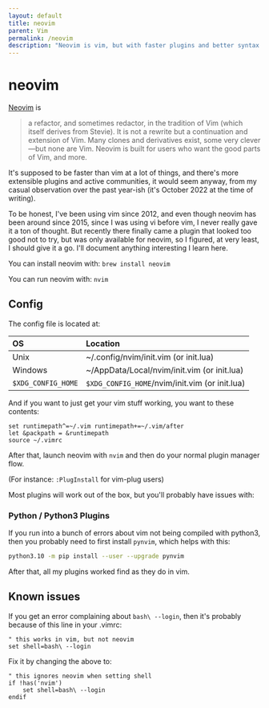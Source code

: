 ```yaml
---
layout: default
title: neovim
parent: Vim
permalink: /neovim
description: "Neovim is vim, but with faster plugins and better syntax highlighting"
---
```


# neovim
[Neovim](https://neovim.io) is 

> a refactor, and sometimes redactor, in the tradition of Vim (which itself derives from Stevie). It is not a rewrite but a continuation and extension of Vim. Many clones and derivatives exist, some very clever—but none are Vim. Neovim is built for users who want the good parts of Vim, and more. 

It's supposed to be faster than vim at a lot of things, and there's more 
extensible plugins and active communities, it would seem anyway, from my casual
observation over the past year-ish (it's October 2022 at the time of writing).

To be honest, I've been using vim since 2012, and even though neovim has been
around since 2015, since I was using vi before vim, I never really gave it a
ton of thought. But recently there finally came a plugin that looked too good
not to try, but was only available for neovim, so I figured, at very least,
I should give it a go. I'll document anything interesting I learn here.

You can install neovim with: `brew install neovim`

You can run neovim with: `nvim`

## Config

The config file is located at:

|        OS          |                   Location                     |
|:-------------------|:-----------------------------------------------|
| Unix               | ~/.config/nvim/init.vim		(or init.lua)     |
| Windows            | ~/AppData/Local/nvim/init.vim	(or init.lua) |
| `$XDG_CONFIG_HOME` | `$XDG_CONFIG_HOME`/nvim/init.vim	(or init.lua) |

And if you want to just get your vim stuff working, you want to these contents:

```vim
set runtimepath^=~/.vim runtimepath+=~/.vim/after
let &packpath = &runtimepath
source ~/.vimrc
```

After that, launch neovim with `nvim` and then do your normal plugin manager flow.

(For instance: `:PlugInstall` for vim-plug users)

Most plugins will work out of the box, but you'll probably have issues with:

### Python / Python3 Plugins

If you run into a bunch of errors about vim not being compiled with python3,
then you probably need to first install `pynvim`, which helps with this:

```bash
python3.10 -m pip install --user --upgrade pynvim
```

After that, all my plugins worked find as they do in vim.

## Known issues

If you get an error complaining about `bash\ --login`, then it's probably
because of this line in your .vimrc:

```vim
" this works in vim, but not neovim
set shell=bash\ --login
```

Fix it by changing the above to:

```vim
" this ignores neovim when setting shell
if !has('nvim')
    set shell=bash\ --login
endif
```
